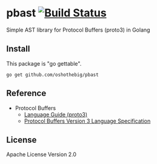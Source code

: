 # pbast [![Build Status](https://travis-ci.org/oshothebig/pbast.svg?branch=master)](https://travis-ci.org/oshothebig/pbast)

Simple AST library for Protocol Buffers (proto3) in Golang

## Install
This package is "go gettable".

`go get github.com/oshothebig/pbast`

## Reference
- Protocol Buffers
    - [Language Guide (proto3)](https://developers.google.com/protocol-buffers/docs/proto3)
    - [Protocol Buffers Version 3 Language Specification](https://developers.google.com/protocol-buffers/docs/reference/proto3-spec)

## License
Apache License Version 2.0